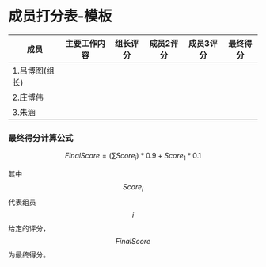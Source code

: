 # 成员打分表-模板

| 成员           | 主要工作内容 | 组长评分 | 成员2评分 | 成员3评分 | 最终得分 |
| -------------- | ------------ | -------- | --------- | --------- | -------- |
| 1.吕博图(组长) |              |          |           |           |          |
| 2.庄博伟       |              |          |           |           |          |
| 3.朱涵         |              |          |           |           |          |

### 最终得分计算公式

$$
FinalScore = (\sum{Score_i})*0.9+Score_1*0.1
$$

其中$$Score_i$$代表组员 $$i$$ 给定的评分，$$FinalScore$$为最终得分。

